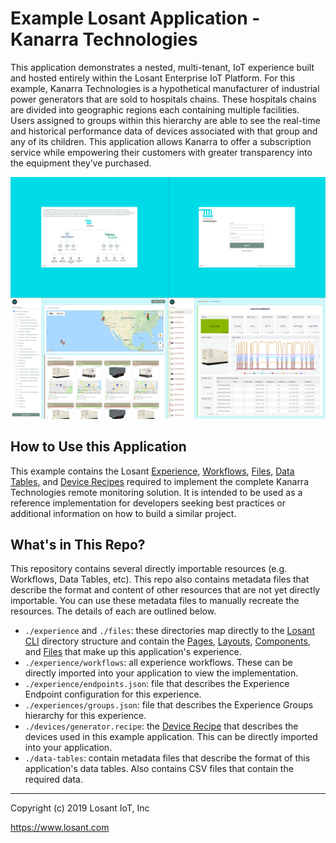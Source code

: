 # Example Losant Application - Kanarra Technologies

This application demonstrates a nested, multi-tenant, IoT experience built and hosted entirely within the Losant Enterprise IoT Platform. For this example, Kanarra Technologies is a hypothetical manufacturer of industrial power generators that are sold to hospitals chains. These hospitals chains are divided into geographic regions each containing multiple facilities. Users assigned to groups within this hierarchy are able to see the real-time and historical performance data of devices associated with that group and any of its children. This application allows Kanarra to offer a subscription service while empowering their customers with greater transparency into the equipment they’ve purchased.

![](./screenshot.png)

## How to Use this Application

This example contains the Losant [Experience](https://docs.losant.com/experiences/overview/), [Workflows](https://docs.losant.com/workflows/overview/), [Files](https://docs.losant.com/applications/files/), [Data Tables](https://docs.losant.com/data-tables/overview/), and [Device Recipes](https://docs.losant.com/devices/device-recipes/) required to implement the complete Kanarra Technologies remote monitoring solution. It is intended to be used as a reference implementation for developers seeking best practices or additional information on how to build a similar project.

## What's in This Repo?

This repository contains several directly importable resources (e.g. Workflows, Data Tables, etc). This repo also contains metadata files that describe the format and content of other resources that are not yet directly importable. You can use these metadata files to manually recreate the resources. The details of each are outlined below.

* `./experience` and `./files`: these directories map directly to the [Losant CLI](https://docs.losant.com/cli/overview/) directory structure and contain the [Pages](https://docs.losant.com/experiences/views/#pages), [Layouts](https://docs.losant.com/experiences/views/#layouts), [Components](https://docs.losant.com/experiences/views/#components), and [Files](https://docs.losant.com/applications/files/) that make up this application's experience.
* `./experience/workflows`: all experience workflows. These can be directly imported into your application to view the implementation.
* `./experience/endpoints.json`: file that describes the Experience Endpoint configuration for this experience.
* `./experiences/groups.json`: file that describes the Experience Groups hierarchy for this experience.
* `./devices/generator.recipe`: the [Device Recipe](https://docs.losant.com/devices/device-recipes/) that describes the devices used in this example application. This can be directly imported into your application.
* `./data-tables`: contain metadata files that describe the format of this application's data tables. Also contains CSV files that contain the required data.

---

Copyright (c) 2019 Losant IoT, Inc

https://www.losant.com